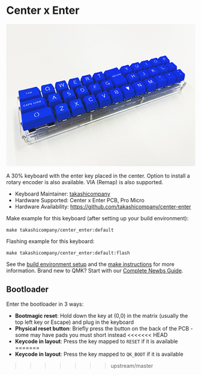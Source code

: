 # Center x Enter

![image](https://raw.githubusercontent.com/takashicompany/center-enter/master/images/qmk.jpg)

A 30% keyboard with the enter key placed in the center.
Option to install a rotary encoder is also available.
VIA (Remap) is also supported.

* Keyboard Maintainer: [takashicompany](https://github.com/takashicompany)
* Hardware Supported: Center x Enter PCB, Pro Micro
* Hardware Availability: https://github.com/takashicompany/center-enter

Make example for this keyboard (after setting up your build environment):

    make takashicompany/center_enter:default

Flashing example for this keyboard:

    make takashicompany/center_enter:default:flash

See the [build environment setup](https://docs.qmk.fm/#/getting_started_build_tools) and the [make instructions](https://docs.qmk.fm/#/getting_started_make_guide) for more information. Brand new to QMK? Start with our [Complete Newbs Guide](https://docs.qmk.fm/#/newbs).

## Bootloader

Enter the bootloader in 3 ways:

* **Bootmagic reset**: Hold down the key at (0,0) in the matrix (usually the top left key or Escape) and plug in the keyboard
* **Physical reset button**: Briefly press the button on the back of the PCB - some may have pads you must short instead
<<<<<<< HEAD
* **Keycode in layout**: Press the key mapped to `RESET` if it is available
=======
* **Keycode in layout**: Press the key mapped to `QK_BOOT` if it is available
>>>>>>> upstream/master
